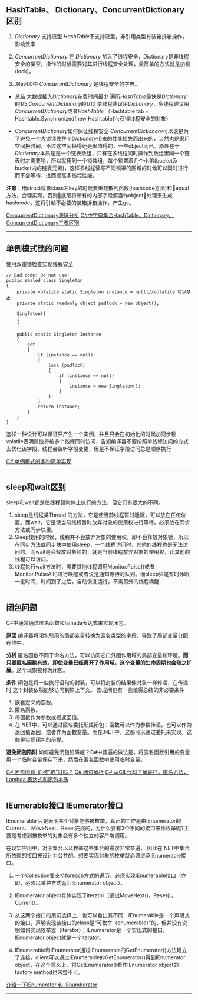 ## HashTable、 Dictionary、ConcurrentDictionary区别

1. *Dictionary* 支持泛型 
    *HashTable*不支持泛型，非引用类型有装箱拆箱操作，影响效率
2. *ConcurrentDictionary* 在 *Dictionary* 加入了线程安全，Dictionary是非线程安全的类型，操作的时候需要对其进行线程安全处理，最简单的方式就是加锁(lock)。 

3. .Net4.0中 *ConcurrentDictionary* 是线程安全的字典。

+ 总结
    大数据插入*Dictionary*花费时间最少
    遍历*HashTable*最快是*Dictionary*的1/5,*ConcurrentDictionary*的1/10
    单线程建议用*Dictionary*，多线程建议用*ConcurrentDictionary*或者*HashTable*
    （Hashtable tab = Hashtable.Synchronized(new Hashtable());获得线程安全的对象）

+ *ConcurrentDictionary*如何保证线程安全
*ConcurrentDictionary*可以说是为了避免一个大锁锁住整个*Dictionary*带来的性能损失而出来的，当然也是采用空间换时间，不过这空间换得还是很值得的，一些object而已。原理在于*Dictionary*本质是是一个链表数组，只有在多线程同时操作到数组里同一个链表时才需要锁，所以就用到一个锁数组，每个锁罩着几个小弟(bucket及bucket内的链表元素)，这样多线程读写不同锁罩的区域的时候可以同时进行而不会等待，进而提高多线程性能。  

**注意**：用struct或者class左key的时候要重载散列函数(hashcode方法)和equal方法，合理实现，否则底层将所有的内部字段都当作object处理来生成hashcode，这将引起不必要的装箱拆箱操作，产生gc。

> 
[ConcurrentDictionary源码分析](https://www.cnblogs.com/brookshi/p/5583892.html)
[C#中字典集合HashTable、Dictionary、ConcurrentDictionary三者区别](https://blog.csdn.net/yinghuolsx/article/details/72952857)
******

## 单例模式锁的问题
使用双重锁检查实现线程安全
```
// Bad code! Do not use!
public sealed class Singleton
{
    private volatile static Singleton instance = null;//volatile 可以禁止
    private static readonly object padlock = new object();

    Singleton()
    {
    }

    public static Singleton Instance
    {
        get
        {
            if (instance == null)
            {
                lock (padlock)
                {
                    if (instance == null)
                    {
                        instance = new Singleton();
                    }
                }
            }
            return instance;
        }
    }
}
```  
这样一种设计可以保证只产生一个实例，并且只会在初始化的时候加同步锁
volatile表明属性将被多个线程同时访问，告知编译器不要按照单线程访问的方式去优化该字段，线程会监听字段变更，但是不保证字段访问总是顺序执行  

[C# 单例模式的多种简单实现](https://www.cnblogs.com/zh7791/p/7930342.html)  

******  

## sleep和wait区别  

sleep和wait都是使线程暂时停止执行的方法，但它们有很大的不同。

1. sleep是线程类Thread 的方法，它是使当前线程暂时睡眠，可以放在任何位置。而wait，它是使当前线程暂时放弃对象的使用权进行等待，必须放在同步方法或同步块里。
2. Sleep使用的时候，线程并不会放弃对象的使用权，即不会释放对象锁，所以在同步方法或同步块中使用sleep，一个线程访问时，其他的线程也是无法访问的。而wait是会释放对象锁的，就是当前线程放弃对象的使用权，让其他的线程可以访问。
3. 线程执行wait方法时，需要其他线程调用Monitor.Pulse()或者Monitor.PulseAll()进行唤醒或者说是通知等待的队列。而sleep只是暂时休眠一定时间，时间到了之后，自动恢复运行，不需另外的线程唤醒.  

******  

## 闭包问题  

C#中通常通过匿名函数和lamada表达式来实现闭包。

**原因**
编译器将闭包引用的局部变量转换为匿名类型的字段，导致了局部变量分配在堆中。

**分析**
匿名函数不同于命名方法，可以访问它门外围作用域的局部变量和环境。**而只要匿名函数有效，即使变量已经离开了作用域，这个变量的生命周期也会随之扩展**。这个现象被称为闭包。

**条件**
闭包是将一些执行语句的封装，可以将封装的结果像对象一样传递，在传递时,这个封装依然能够访问到原上下文。 
形成闭包有一些值得总结的非必要条件： 
1. 嵌套定义的函数。 
2. 匿名函数。 
3. 将函数作为参数或者返回值。 
4. 在.NET中，可以通过匿名委托形成闭包：函数可以作为参数传递，也可以作为返回值返回，或者作为函数变量。而在.NET中，这都可以通过委托来实现。这些是实现闭包的前提。

**避免闭包陷阱**
如何避免闭包陷阱呢？C#中普遍的做法是，将匿名函数引用的变量用一个临时变量保存下来，然后在匿名函数中使用临时变量。

[C# 闭包问题-你被”坑“过吗？](https://www.cnblogs.com/HQFZ/p/4903400.html)
[C# 闭包解析](https://blog.csdn.net/cjolj/article/details/60868305)
[C# 从CIL代码了解委托，匿名方法，Lambda 表达式和闭包本质](http://www.cnblogs.com/max198727/p/3436220.html)

******  

##  IEumerable接口 IEumerator接口 

IEnumerable 只是表明某个对象能够被枚举，真正的工作是由IEnumerator的Current、 MoveNext、Reset完成的，为什么要有2个不同的接口来作枚举呢?主要是考虑到被枚举的对象会有多个独立的客户端调用。

在现实应用中，对于集合以及枚举这些集合的需求非常普遍， 因此在.NET中集合所依赖的接口被设计为公共的。想要实现对象的枚举就必须继承IEnumerable接口。

1. 一个Collection要支持foreach方式的遍历，必须实现IEnumerable接口（亦即，必须以某种方式返回IEnumerator object）。

2. IEnumerator object具体实现了iterator（通过MoveNext()，Reset()，Current）。

3. 从这两个接口的用词选择上，也可以看出其不同：IEnumerable是一个声明式的接口，声明实现该接口的class是“可枚举（enumerable）”的，但并没有说明如何实现枚举器（iterator）；IEnumerator是一个实现式的接口，IEnumerator object就是一个iterator。

4. IEnumerable和IEnumerator通过IEnumerable的GetEnumerator()方法建立了连接，client可以通过IEnumerable的GetEnumerator()得到IEnumerator object，在这个意义上，将GetEnumerator()看作IEnumerator object的factory method也未尝不可。

[介绍一下IEnumerator 和 IEnumberator](https://www.jobui.com/mianshiti/it/sharp/4414/)

******  

